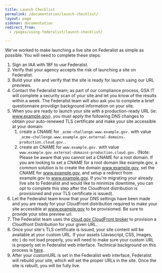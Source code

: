 ```yaml
---
title: Launch Checklist
permalink: /documentation/launch-checklist/
layout: page
sidenav: documentation
redirect_from: 
  - /pages/using-federalist/launch-checklist/

---
```


We've worked to make launching a live site on Federalist as simple as possible. You will need to complete these steps:

1. Sign an IAA with 18F to use Federalist.
1. Verify that your agency accepts the risk of launching a site on Federalist.
1. Build your site and verify that the site is ready for launch using our URL previews.
1. Contact the Federalist team; as part of our compliance process, GSA IT will complete a security scan of your site and let you know of the results within a week.  The Federalist team will also ask you to complete a brief questionnaire providign background information on your site.
1. When you are ready to launch your site with a production-ready URL (ie: www.example.gov), you must apply the following DNS changes to obtain your auto-renewed TLS certificate and make your site accessible at your domain:
	1. create a CNAME for `_acme-challenge.www.example.gov.` with value `_acme-challenge.www.example.gov.external-domains-production.cloud.gov.`.
	1. create an CNAME for `www.example.gov.` with value `www.example.gov.external-domains-production.cloud.gov.`
	(Note: Please be aware that you cannot set a CNAME for a root domain.  If you are looking to set a CNAME for a root domain like example.gov, a common solution is to create the domain www.example.gov, set the CNAME for www.example.gov, and setup a redirect from example.gov to www.example.gov. If you're migrating your already live site to Federalist and would like to minimize downtime, you can opt to complete this step after the Cloudfront distribution is provisioned and your TLS certificate is issued).
1. Let the Federalist team know that your DNS settings have been made and you are ready for your CloudFront distribution required to make your site accessible at www.example.gov to be provisioned.  Be sure to provide your sites preview url.
1. The Federalist team uses the [cloud.gov CloudFront broker](https://cloud.gov/docs/services/external-domain-service/) to provision a Cloudfront Distribution for your given URL.
1. Once your site's TLS certificate is issued, your site content will be available at your custom URL. If your assets (Javascript, CSS, Images, etc ) do not load properly, you will need to make sure your custom URL is properly set in Federalist web interface. Technical background on this process is [here]({{site.baseurl}}/documentation/custom-urls/).
1. After your customURL is set in the Federalist web interface, Federalist will rebuild your site, which will set the proper URLs in the site.  Once the site is rebuilt, you will be fully live.
